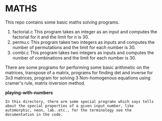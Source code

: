 # MATHS

This repo contains some basic maths solving programs.

1. factorial.c
    This program takes an integer as an input and computes the factorial for it and the limit for n is 30.
2. permu.c
    This program takes two integers as inputs and computes the number of permutations and the limit for each number is 30.
3. combi.c
    This program takes two integers as inputs and computes the number of combinations and the limit for each number is 30.

There are some programs for performing some basic arithmetic on the matrices, transpose of a matrix, programs for finding det and inverse for 3x3 matrices, program for solving 3 Non-homogenous equations using cramer's rule, matrix inversion method.

**playing-with-numbers**

    In this directory, there are some special programs which says tells about the special properties of a given input number, like automorphic, neon, lab..etc., for the terminology see the documentation in the code.
